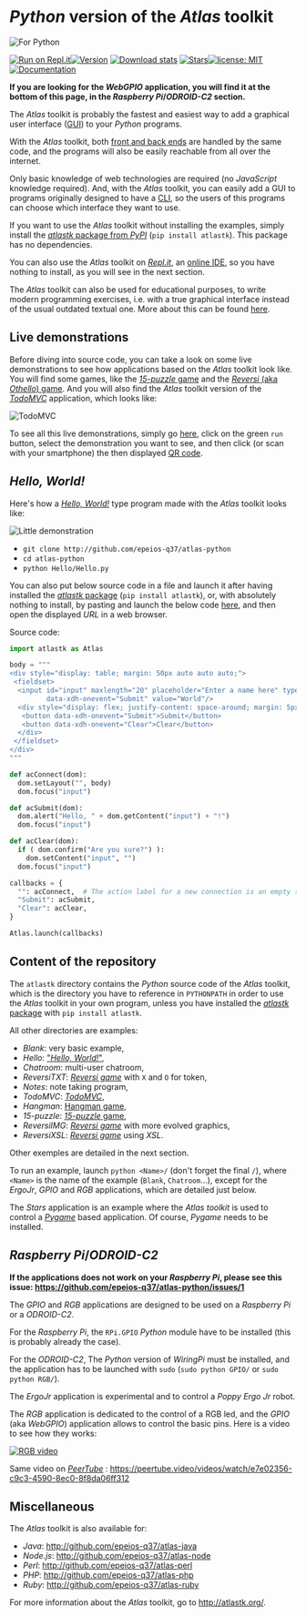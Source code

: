 # *Python* version of the *Atlas* toolkit

![For Python](http://q37.info/download/assets/Python.png "Python logo")

[![Run on Repl.it](https://repl.it/badge/github/epeios-q37/atlas-python)](https://q37.info/s/vwpsw73v)[![Version](https://img.shields.io/pypi/v/atlastk?color=90b4ed&label=PyPi)](http://q37.info/s/9srmskcm) [![Download stats](https://img.shields.io/pypi/dm/atlastk.svg)](https://pypistats.org/packages/atlastk) [![Stars](https://img.shields.io/github/stars/epeios-q37/atlas-python.svg?style=social)](https://github.com/epeios-q37/atlas-python)[![license: MIT](https://img.shields.io/github/license/epeios-q37/atlas-python)](https://github.com/epeios-q37/atlas-python/blob/master/LICENSE) [![Documentation](https://img.shields.io/static/v1?label=support&message=atlastk.org&color=yellow)](https://atlastk.org)

**If you are looking for the *WebGPIO* application, you will find it at the bottom of this page, in the *Raspberry Pi*/*ODROID-C2* section.**

The *Atlas* toolkit is probably the fastest and easiest way to add a graphical user interface ([GUI](http://q37.info/s/hw9n3pjs)) to your *Python* programs.

With the *Atlas* toolkit, both [front and back ends](http://q37.info/s/px7hhztd) are handled by the same code, and the programs will also be easily reachable from all over the internet.

Only basic knowledge of web technologies are required (no *JavaScript* knowledge required). And, with the *Atlas* toolkit, you can easily add a GUI to programs originally designed to have a [CLI](https://q37.info/s/cnh9nrw9), so the users of this programs can choose which interface they want to use.

If you want to use the *Atlas* toolkit without installing the examples, simply install the [*atlastk* package from *PyPI*](http://q37.info/s/9srmskcm) (`pip install atlastk`). This package has no dependencies.

You can also use the *Atlas* toolkit on [*Repl.it*](http://q37.info/s/mxmgq3qm), an [online IDE](https://q37.info/s/zzkzbdw7), so you have nothing to install, as you will see in the next section.

The *Atlas* toolkit can also be used for educational purposes, to write modern programming exercises, i.e. with a true graphical interface instead of the usual outdated textual one. More about this can be found [here](https://q37.info/s/cbms43s9).

## Live demonstrations

Before diving into source code, you can take a look on some live demonstrations to see how applications based on the *Atlas* toolkit look like. You will find some games, like the [*15-puzzle* game](http://q37.info/s/jn9zg3bn) and the [*Reversi* (aka *Othello*) game](http://q37.info/s/zz3dzmf7). And you will also find the *Atlas* toolkit version of the [*TodoMVC*](http://todomvc.com/) application, which looks like:

![TodoMVC](http://q37.info/download/TodoMVC.gif "The TodoMVC application made with the Atlas toolkit")

To see all this live demonstrations, simply go [here](https://q37.info/s/vwpsw73v), click on the green `run` button, select the demonstration you want to see, and then click (or scan with your smartphone) the then displayed [QR code](https://q37.info/s/3pktvrj7).

## *Hello, World!*

Here's how a [*Hello, World!*](https://en.wikipedia.org/wiki/%22Hello,_World!%22_program) type program made with the *Atlas* toolkit looks like:

![Little demonstration](http://q37.info/download/assets/Hello.gif "A basic example")

- `git clone http://github.com/epeios-q37/atlas-python`
- `cd atlas-python`
- `python Hello/Hello.py`

You can also put below source code in a file and launch it after having installed the [*atlastk* package](http://q37.info/s/9srmskcm) (`pip install atlastk`), or, with absolutely nothing to install, by pasting and launch the below code [here](http://q37.info/s/srnnb7hj), and then open the displayed *URL* in a web browser.

Source code:

```python
import atlastk as Atlas

body = """
<div style="display: table; margin: 50px auto auto auto;">
 <fieldset>
  <input id="input" maxlength="20" placeholder="Enter a name here" type="text"
         data-xdh-onevent="Submit" value="World"/>
  <div style="display: flex; justify-content: space-around; margin: 5px auto auto auto;">
   <button data-xdh-onevent="Submit">Submit</button>
   <button data-xdh-onevent="Clear">Clear</button>
  </div>
 </fieldset>
</div>
"""

def acConnect(dom):
  dom.setLayout("", body)
  dom.focus("input")

def acSubmit(dom):
  dom.alert("Hello, " + dom.getContent("input") + "!")
  dom.focus("input")

def acClear(dom):
  if ( dom.confirm("Are you sure?") ):
    dom.setContent("input", "")
  dom.focus("input")

callbacks = {
  "": acConnect,  # The action label for a new connection is an empty string.
  "Submit": acSubmit,
  "Clear": acClear,
}

Atlas.launch(callbacks)
```

## Content of the repository

The `atlastk` directory contains the *Python* source code of the *Atlas* toolkit, which is the directory you have to reference in `PYTHONPATH` in order to use the *Atlas* toolkit in your own program, unless you have installed the [*atlastk* package](http://q37.info/s/9srmskcm) with `pip install atlastk`.

All other directories are examples:

- *Blank*: very basic example,
- *Hello*: ["*Hello, World!*"](https://en.wikipedia.org/wiki/%22Hello,_World!%22_program),
- *Chatroom*: multi-user chatroom,
- *ReversiTXT*: [*Reversi game*](http://q37.info/s/zz3dzmf7) with `X` and `O` for token,
- *Notes*: note taking program,
- *TodoMVC*: [*TodoMVC*](http://todomvc.com/),
- *Hangman*: [Hangman game](http://q37.info/s/gtdtk4hp),
- *15-puzzle*: [*15-puzzle* game](https://q37.info/s/jn9zg3bn),
- *ReversiIMG*: [*Reversi game*](http://q37.info/s/zz3dzmf7) with more evolved graphics,
- *ReversiXSL*: [*Reversi game*](http://q37.info/s/zz3dzmf7) using *XSL*.

Other exemples are detailed in the next section.

To run an example, launch `python <Name>/` (don't forget the final `/`), where `<Name>` is the name of the example (`Blank`, `Chatroom`…), except for the *ErgoJr*, *GPIO* and *RGB* applications, which are detailed just below.

The *Stars* application is an example where the *Atlas* *toolkit* is used to control a [*Pygame*](https://en.wikipedia.org/wiki/Pygame) based application. Of course, *Pygame* needs to be installed.

## *Raspberry Pi*/*ODROID-C2*

**If the applications does not work on your *Raspberry Pi*, please see this issue: <https://github.com/epeios-q37/atlas-python/issues/1>**

The *GPIO* and *RGB* applications are designed to be used on a *Raspberry Pi* or a *ODROID-C2*.

For the *Raspberry Pi*, the `RPi.GPIO` *Python* module have to be installed (this is probably already the case).

For the *ODROID-C2*, The *Python* version of *WiringPi* must be installed, and the application has to be launched with `sudo` (`sudo python GPIO/` or `sudo python RGB/`).

The *ErgoJr* application is experimental and to control a *Poppy* *Ergo Jr* robot.

The *RGB* application is dedicated to the control of a RGB led, and the *GPIO* (aka *WebGPIO*) application allows to control the basic pins. Here is a video to see how they works:

[![RGB video](https://img.youtube.com/vi/C4p2iX6gc-Q/0.jpg)](https://www.youtube.com/watch?v=C4p2iX6gc-Q)

Same video on [*PeerTube*](https://en.wikipedia.org/wiki/PeerTube) : <https://peertube.video/videos/watch/e7e02356-c9c3-4590-8ec0-8f8da06ff312>

## Miscellaneous

The *Atlas* toolkit is also available for:

- *Java*: <http://github.com/epeios-q37/atlas-java>
- *Node.js*: <http://github.com/epeios-q37/atlas-node>
- *Perl*: <http://github.com/epeios-q37/atlas-perl>
- *PHP*: <http://github.com/epeios-q37/atlas-php>
- *Ruby*: <http://github.com/epeios-q37/atlas-ruby>

For more information about the *Atlas* toolkit, go to <http://atlastk.org/>.
